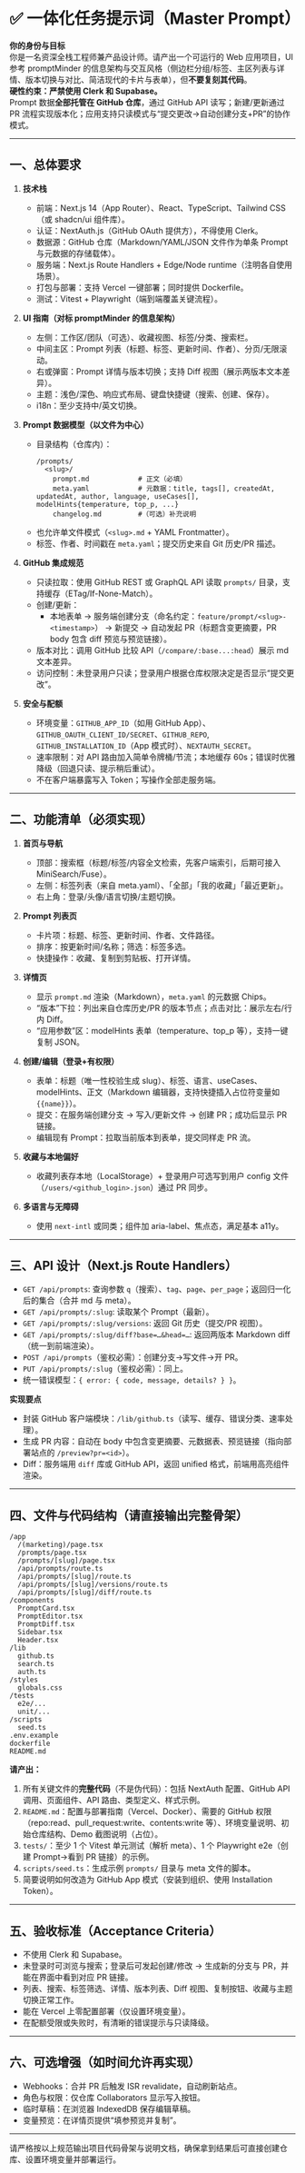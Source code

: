 # ✅ 一体化任务提示词（Master Prompt）

**你的身份与目标**  
你是一名资深全栈工程师兼产品设计师。请产出一个可运行的 Web 应用项目，UI 参考 promptMinder 的信息架构与交互风格（侧边栏分组/标签、主区列表与详情、版本切换与对比、简洁现代的卡片与表单），但**不要复刻其代码**。  
**硬性约束：严禁使用 Clerk 和 Supabase。**  
Prompt 数据**全部托管在 GitHub 仓库**，通过 GitHub API 读写；新建/更新通过 PR 流程实现版本化；应用支持只读模式与“提交更改→自动创建分支+PR”的协作模式。

---

## 一、总体要求

1. **技术栈**
   - 前端：Next.js 14（App Router）、React、TypeScript、Tailwind CSS（或 shadcn/ui 组件库）。
   - 认证：NextAuth.js（GitHub OAuth 提供方），不得使用 Clerk。
   - 数据源：GitHub 仓库（Markdown/YAML/JSON 文件作为单条 Prompt 与元数据的存储载体）。
   - 服务端：Next.js Route Handlers + Edge/Node runtime（注明各自使用场景）。
   - 打包与部署：支持 Vercel 一键部署；同时提供 Dockerfile。
   - 测试：Vitest + Playwright（端到端覆盖关键流程）。

2. **UI 指南（对标 promptMinder 的信息架构）**
   - 左侧：工作区/团队（可选）、收藏视图、标签/分类、搜索栏。
   - 中间主区：Prompt 列表（标题、标签、更新时间、作者）、分页/无限滚动。
   - 右或弹窗：Prompt 详情与版本切换；支持 Diff 视图（展示两版本文本差异）。
   - 主题：浅色/深色、响应式布局、键盘快捷键（搜索、创建、保存）。
   - i18n：至少支持中/英文切换。

3. **Prompt 数据模型（以文件为中心）**
   - 目录结构（仓库内）：
     ```
     /prompts/
       <slug>/
         prompt.md            # 正文（必填）
         meta.yaml            # 元数据：title, tags[], createdAt, updatedAt, author, language, useCases[], modelHints{temperature, top_p, ...}
         changelog.md         #（可选）补充说明
     ```
   - 也允许单文件模式（`<slug>.md` + YAML Frontmatter）。
   - 标签、作者、时间戳在 `meta.yaml`；提交历史来自 Git 历史/PR 描述。

4. **GitHub 集成规范**
   - 只读拉取：使用 GitHub REST 或 GraphQL API 读取 `prompts/` 目录，支持缓存（ETag/If-None-Match）。
   - 创建/更新：
     - 本地表单 → 服务端创建分支（命名约定：`feature/prompt/<slug>-<timestamp>`） → 新提交 → 自动发起 PR（标题含变更摘要，PR body 包含 diff 预览与预览链接）。
   - 版本对比：调用 GitHub 比较 API（`/compare/:base...:head`）展示 md 文本差异。
   - 访问控制：未登录用户只读；登录用户根据仓库权限决定是否显示“提交更改”。

5. **安全与配额**
   - 环境变量：`GITHUB_APP_ID`（如用 GitHub App）、`GITHUB_OAUTH_CLIENT_ID/SECRET`、`GITHUB_REPO`, `GITHUB_INSTALLATION_ID`（App 模式时）、`NEXTAUTH_SECRET`。
   - 速率限制：对 API 路由加入简单令牌桶/节流；本地缓存 60s；错误时优雅降级（回退只读、提示稍后重试）。
   - 不在客户端暴露写入 Token；写操作全部走服务端。

---

## 二、功能清单（必须实现）

1. **首页与导航**
   - 顶部：搜索框（标题/标签/内容全文检索，先客户端索引，后期可接入 MiniSearch/Fuse）。
   - 左侧：标签列表（来自 meta.yaml）、「全部」「我的收藏」「最近更新」。
   - 右上角：登录/头像/语言切换/主题切换。

2. **Prompt 列表页**
   - 卡片项：标题、标签、更新时间、作者、文件路径。
   - 排序：按更新时间/名称；筛选：标签多选。
   - 快捷操作：收藏、复制到剪贴板、打开详情。

3. **详情页**
   - 显示 `prompt.md` 渲染（Markdown），`meta.yaml` 的元数据 Chips。
   - “版本”下拉：列出来自仓库历史/PR 的版本节点；点击对比：展示左右/行内 Diff。
   - “应用参数”区：modelHints 表单（temperature、top_p 等），支持一键复制 JSON。

4. **创建/编辑（登录+有权限）**
   - 表单：标题（唯一性校验生成 slug）、标签、语言、useCases、modelHints、正文（Markdown 编辑器，支持快捷插入占位符变量如 `{{name}}`）。
   - 提交：在服务端创建分支 → 写入/更新文件 → 创建 PR；成功后显示 PR 链接。
   - 编辑现有 Prompt：拉取当前版本到表单，提交同样走 PR 流。

5. **收藏与本地偏好**
   - 收藏列表存本地（LocalStorage）+ 登录用户可选写到用户 config 文件（`/users/<github_login>.json`）通过 PR 同步。

6. **多语言与无障碍**
   - 使用 `next-intl` 或同类；组件加 aria-label、焦点态，满足基本 a11y。

---

## 三、API 设计（Next.js Route Handlers）

- `GET /api/prompts`: 查询参数 `q`（搜索）、`tag`、`page`、`per_page`；返回归一化后的集合（合并 md 与 meta）。
- `GET /api/prompts/:slug`: 读取某个 Prompt（最新）。
- `GET /api/prompts/:slug/versions`: 返回 Git 历史（提交/PR 视图）。
- `GET /api/prompts/:slug/diff?base=…&head=…`: 返回两版本 Markdown diff（统一到前端渲染）。
- `POST /api/prompts`（鉴权必需）：创建分支→写文件→开 PR。
- `PUT /api/prompts/:slug`（鉴权必需）：同上。
- 统一错误模型：`{ error: { code, message, details? } }`。

**实现要点**  
- 封装 GitHub 客户端模块：`/lib/github.ts`（读写、缓存、错误分类、速率处理）。
- 生成 PR 内容：自动在 body 中包含变更摘要、元数据表、预览链接（指向部署站点的 `/preview?pr=<id>`）。
- Diff：服务端用 `diff` 库或 GitHub API，返回 unified 格式，前端用高亮组件渲染。

---

## 四、文件与代码结构（请直接输出完整骨架）

```
/app
  /(marketing)/page.tsx
  /prompts/page.tsx
  /prompts/[slug]/page.tsx
  /api/prompts/route.ts
  /api/prompts/[slug]/route.ts
  /api/prompts/[slug]/versions/route.ts
  /api/prompts/[slug]/diff/route.ts
/components
  PromptCard.tsx
  PromptEditor.tsx
  PromptDiff.tsx
  Sidebar.tsx
  Header.tsx
/lib
  github.ts
  search.ts
  auth.ts
/styles
  globals.css
/tests
  e2e/...
  unit/...
/scripts
  seed.ts
.env.example
dockerfile
README.md
```

**请产出：**
1. 所有关键文件的**完整代码**（不是伪代码）：包括 NextAuth 配置、GitHub API 调用、页面组件、API 路由、类型定义、样式示例。
2. `README.md`：配置与部署指南（Vercel、Docker）、需要的 GitHub 权限（repo:read、pull_request:write、contents:write 等）、环境变量说明、初始仓库结构、Demo 截图说明（占位）。
3. `tests/`：至少 1 个 Vitest 单元测试（解析 meta）、1 个 Playwright e2e（创建 Prompt→看到 PR 链接）的示例。
4. `scripts/seed.ts`：生成示例 `prompts/` 目录与 meta 文件的脚本。
5. 简要说明如何改造为 GitHub App 模式（安装到组织、使用 Installation Token）。

---

## 五、验收标准（Acceptance Criteria）

- 不使用 Clerk 和 Supabase。
- 未登录时可浏览与搜索；登录后可发起创建/修改 → 生成新的分支与 PR，并能在界面中看到对应 PR 链接。
- 列表、搜索、标签筛选、详情、版本列表、Diff 视图、复制按钮、收藏与主题切换正常工作。
- 能在 Vercel 上零配置部署（仅设置环境变量）。
- 在配额受限或失败时，有清晰的错误提示与只读降级。

---

## 六、可选增强（如时间允许再实现）

- Webhooks：合并 PR 后触发 ISR revalidate，自动刷新站点。
- 角色与权限：仅仓库 Collaborators 显示写入按钮。
- 临时草稿：在浏览器 IndexedDB 保存编辑草稿。
- 变量预览：在详情页提供“填参预览并复制”。

---

请严格按以上规范输出项目代码骨架与说明文档，确保拿到结果后可直接创建仓库、设置环境变量并部署运行。
